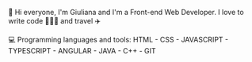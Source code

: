👋 Hi everyone, I'm Giuliana and I'm a Front-end Web Developer. 
  I love to write code 👩🏻‍💻 and travel ✈️


💻 Programming languages and tools:  HTML - CSS - JAVASCRIPT - TYPESCRIPT - ANGULAR -  JAVA - C++ - GIT
